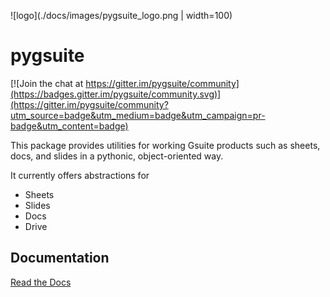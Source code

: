 ![logo](./docs/images/pygsuite_logo.png | width=100)

# pygsuite

[![Join the chat at https://gitter.im/pygsuite/community](https://badges.gitter.im/pygsuite/community.svg)](https://gitter.im/pygsuite/community?utm_source=badge&utm_medium=badge&utm_campaign=pr-badge&utm_content=badge)

This package provides utilities for working Gsuite products such as sheets, docs, and slides 
in a pythonic, object-oriented way.

It currently offers abstractions for

- Sheets
- Slides
- Docs
- Drive

## Documentation

[Read the Docs](https://pygsuite.readthedocs.io/en/latest/)